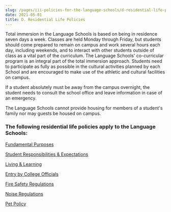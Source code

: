 ```yaml
---
slug: /pages/iii-policies-for-the-language-schools/d-residential-life-policies
date: 2021-05-01
title: D. Residential Life Policies
---
```

Total immersion in the Language Schools is based on being in residence seven days a week. Classes are held Monday through Friday, but students should come prepared to remain on campus and work several hours each day, including weekends, and to interact with other students outside of class as a vital part of the curriculum. The Language Schools' co-curricular program is an integral part of the total immersion approach. Students need to participate as fully as possible in the cultural activities planned by each School and are encouraged to make use of the athletic and cultural facilities on campus.

If a student absolutely must be away from the campus overnight, the student needs to consult the school office and leave information in case of an emergency.

The Language Schools cannot provide housing for members of a student's family nor may guests be housed on campus.

### The following residential life policies apply to the Language Schools:

[Fundamental Purposes](/pages/ii-ug-college-policies/ug-policies/res-life-conduct-policies/residential-life-policies#fundamental)

[Student Responsibilities & Expectations](/pages/ii-ug-college-policies/ug-policies/res-life-conduct-policies/residential-life-policies#student)

[Living & Learning](/pages/ii-ug-college-policies/ug-policies/res-life-conduct-policies/residential-life-policies#living)

[Entry by College Officials](/pages/ii-ug-college-policies/ug-policies/res-life-conduct-policies/residential-life-policies#entry)

[Fire Safety Regulations](/pages/ii-ug-college-policies/ug-policies/res-life-conduct-policies/residential-life-policies#firesafety)

[Noise Regulations](/pages/ii-ug-college-policies/ug-policies/res-life-conduct-policies/residential-life-policies#noise)

[Pet Policy](/pages/ii-ug-college-policies/commun-policies/pets)